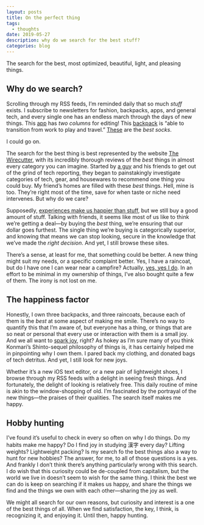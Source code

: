 ```yaml
---
layout: posts
title: On the perfect thing
tags:
  - thoughts
date: 2019-05-27
description: why do we search for the best stuff?
categories: blog
---
```


The search for the best, most optimized, beautiful, light, and pleasing things.

## Why do we search?

Scrolling through my RSS feeds, I’m reminded daily that so much _stuff_ exists. I subscribe to newsletters for fashion, backpacks, apps, and general tech, and every single one has an endless march through the days of new things. This [app](https://www.macstories.net/reviews/ulysses-16-adds-powerful-split-view-editing-on-ipad-plus-ghost-publishing/) has _two columns_ for editing! This [backpack](https://www.carryology.com/liking/industry/best-new-gear-march-2019/) is “able to transition from work to play and travel.” [These](https://www.businessinsider.com/bombas-socks-review) are the _best socks_.

I could go on.

The search for the best thing is best represented by the website [The Wirecutter](https://thewirecutter.com), with its incredibly thorough reviews of the _best_ things in almost every category you can imagine. Started by [a guy](https://en.m.wikipedia.org/wiki/Brian_Lam) and his friends to get out of the grind of tech reporting, they began to painstakingly investigate categories of tech, gear, and housewares to recommend one thing you could buy. My friend’s homes are filled with these _best_ things. Hell, mine is too. They’re right most of the time, save for when taste or niche need intervenes. But why do we care?

Supposedly, [experiences make us happier than stuff](https://www.fastcompany.com/3043858/the-science-of-why-you-should-spend-your-money-on-experiences-not-thing), but we still buy a good amount of stuff. Talking with friends, it seems like most of us like to think we’re getting a deal—by buying the _best_ thing, we’re ensuring that our dollar goes furthest. The single thing we’re buying is categorically superior, and knowing that means we can stop looking, secure in the knowledge that we’ve made the _right decision_. And yet, I still browse these sites.

There’s a sense, at least for me, that something could be better. A new thing might suit my needs, or a specific complaint better. Yes, I have a raincoat, but do I have one I can wear near a campfire? Actually, [yes, yes I do](https://www.brookshelley.com/blog/2019/04/08/minimal-travel-clothing.html#jacket). In an effort to be minimal in my ownership of things, I’ve also bought quite a few of them. The irony is not lost on me.

## The happiness factor

Honestly, I own three backpacks, and three raincoats, because each of them is the _best_ at some aspect of making me smile. There’s no way to quantify this that I’m aware of, but everyone has a thing, or things that are so neat or personal that every use or interaction with them is a small joy. And we all want to [spark joy](https://konmari.com/products/spark-joy), right? As hokey as I’m sure many of you think Konmari’s Shinto-sequel philosophy of things is, it has certainly helped me in pinpointing why I own them. I pared back my clothing, and donated bags of tech detritus. And yet, I still look for new joys.

Whether it’s a new iOS text editor, or a new pair of lightweight shoes, I browse through my RSS feeds with a delight in seeing fresh things. And fortunately, the delight of looking is relatively free. This daily routine of mine is akin to the window-shopping of old. I’m fascinated by the portrayal of the new things—the praises of their qualities. The search itself makes me happy.

## Hobby hunting

I’ve found it’s useful to check in every so often on why I do things. Do my habits make me happy? Do I find joy in studying 漢字 every day? Lifting weights? Lightweight packing? Is my search fo the best things also a way to hunt for new hobbies? The answer, for me, to all of those questions is a yes. And frankly I don’t think there’s anything particularly wrong with this search. I do wish that this curiosity could be de-coupled from capitalism, but the world we live in doesn’t seem to wish for the same thing. I think the best we can do is keep on searching if it makes us happy, and share the things we find and the things we own with each other—sharing the joy as well.

We might all search for our own reasons, but curiosity and interest is a one of the best things of all. When we find satisfaction, the key, I think, is recognizing it, and enjoying it. Until then, happy hunting.
